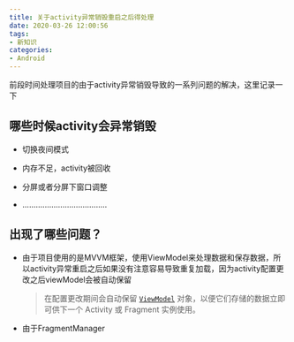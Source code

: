 ```yaml
---
title: 关于activity异常销毁重启之后得处理
date: 2020-03-26 12:00:56
tags:
- 新知识
categories:
- Android
---
```


前段时间处理项目的由于activity异常销毁导致的一系列问题的解决，这里记录一下

## 哪些时候activity会异常销毁

* 切换夜间模式
* 内存不足，activity被回收
* 分屏或者分屏下窗口调整

* ......................................

## 出现了哪些问题？

* 由于项目使用的是MVVM框架，使用ViewModel来处理数据和保存数据，所以activity异常重启之后如果没有注意容易导致重复加载，因为activity配置更改之后viewModel会被自动保留

  > 在配置更改期间会自动保留 [`ViewModel`](https://developer.android.com/reference/androidx/lifecycle/ViewModel?hl=zh-cn) 对象，以便它们存储的数据立即可供下一个 Activity 或 Fragment 实例使用。

* 由于FragmentManager

